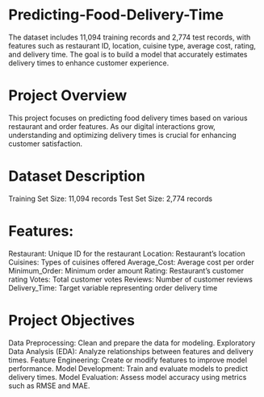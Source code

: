 # Predicting-Food-Delivery-Time
The dataset includes 11,094 training records and 2,774 test records, with features such as restaurant ID, location, cuisine type, average cost, rating, and delivery time. The goal is to build a model that accurately estimates delivery times to enhance customer experience.

# Project Overview
This project focuses on predicting food delivery times based on various restaurant and order features. As our digital interactions grow, understanding and optimizing delivery times is crucial for enhancing customer satisfaction.

# Dataset Description
Training Set Size: 11,094 records
Test Set Size: 2,774 records

# Features:
Restaurant: Unique ID for the restaurant
Location: Restaurant’s location
Cuisines: Types of cuisines offered
Average_Cost: Average cost per order
Minimum_Order: Minimum order amount
Rating: Restaurant’s customer rating
Votes: Total customer votes
Reviews: Number of customer reviews
Delivery_Time: Target variable representing order delivery time

# Project Objectives
Data Preprocessing: Clean and prepare the data for modeling.
Exploratory Data Analysis (EDA): Analyze relationships between features and delivery times.
Feature Engineering: Create or modify features to improve model performance.
Model Development: Train and evaluate models to predict delivery times.
Model Evaluation: Assess model accuracy using metrics such as RMSE and MAE.
